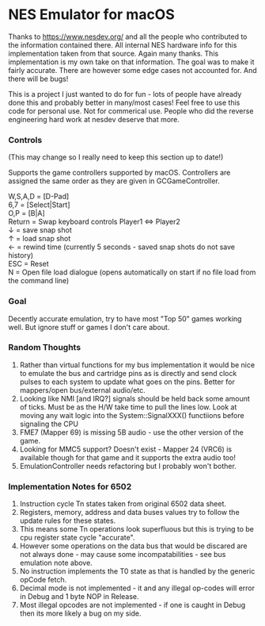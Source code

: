 # NES Emulator for macOS

Thanks to https://www.nesdev.org/ and all the people who contributed to the information contained there.  All internal NES hardware info for this implementation taken from that source.  Again many thanks.  This implementation is my own take on that information.  The goal was to make it fairly accurate.  There are however some edge cases not accounted for. And there will be bugs!

This is a project I just wanted to do for fun - lots of people have already done this and probably better in many/most cases!  Feel free to use this code for personal use.  Not for commerical use.  People who did the reverse engineering hard work at nesdev deserve that more.

### Controls

(This may change so I really need to keep this section up to date!)

Supports the game controllers supported by macOS.  Controllers are assigned the same order as they are given in GCGameController.

W,S,A,D = [D-Pad]<br>
6,7     = [Select|Start]<br>
O,P     = [B|A]<br>
Return  = Swap keyboard controls Player1 <=> Player2<br>
&#8595; = save snap shot<br>
&#8593; = load snap shot<br>
&#8592; = rewind time (currently 5 seconds - saved snap shots do not save history)<br>
ESC     = Reset<br>
N       = Open file load dialogue (opens automatically on start if no file load from the command line)

### Goal

Decently accurate emulation, try to have most "Top 50" games working well.  But ignore stuff or games I don't care about.

### Random Thoughts

1) Rather than virtual functions for my bus implementation it would be nice to emulate the bus and cartridge pins as is directly and send clock pulses to each system to update what goes on the pins.  Better for mappers/open bus/external audio/etc.
2) Looking like NMI [and IRQ?] signals should be held back some amount of ticks.  Must be as the H/W take time to pull the lines low.  Look at moving any wait logic into the System::SignalXXX() functiions before signaling the CPU
3) FME7 (Mapper 69) is missing 5B audio - use the other version of the game.
4) Looking for MMC5 support? Doesn't exist - Mapper 24 (VRC6) is available though for that game and it supports the extra audio too!
5) EmulationController needs refactoring but I probably won't bother.

### Implementation Notes for 6502

1) Instruction cycle Tn states taken from original 6502 data sheet.
2) Registers, memory, address and data buses values try to follow the update rules for these states.
3) This means some Tn operations look superfluous but this is trying to be cpu register state cycle "accurate".
4) However some operations on the data bus that would be discared are not always done - may cause some incompatabilities - see bus emulation note above.
5) No instruction implements the T0 state as that is handled by the generic opCode fetch.
6) Decimal mode is not implemented - it and any illegal op-codes will error in Debug and 1 byte NOP in Release.
7) Most illegal opcodes are not implemented - if one is caught in Debug then its more likely a bug on my side.
